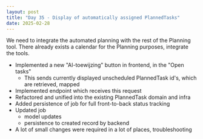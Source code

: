 ```yaml
---
layout: post
title: "Day 35 - Display of automatically assigned PlannedTasks" 
date: 2025-02-28
---
```


We need to integrate the automated planning with the rest of the Planning tool.
There already exists a calendar for the Planning purposes, integrate the tools.

- Implemented a new "AI-toewijzing" button in frontend, in the "Open tasks"
  - This sends currently displayed unscheduled PlannedTask id's, which are retrieved, mapped
- Implemented endpoint which receives this request
- Refactored and unified into the existing PlannedTask domain and infra
- Added persistence of job for full front-to-back status tracking
- Updated job
  - model updates
  - persistence to created record by backend
- A lot of small changes were required in a lot of places, troubleshooting
